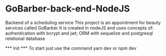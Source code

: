 # GoBarber-back-end-NodeJS
Backend of a scheduling service
This project is an appointment for beauty services called GoBarber
It is created in nodeJS and uses concepts of: authentication with bcrypt and jwt; ORM with sequelize and postgresql relational database

*** Init ***
To start just use the command yarn dev or npm dev
